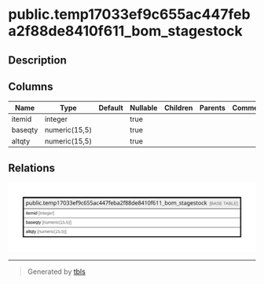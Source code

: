 # public.temp17033ef9c655ac447feba2f88de8410f611_bom_stagestock

## Description

## Columns

| Name | Type | Default | Nullable | Children | Parents | Comment |
| ---- | ---- | ------- | -------- | -------- | ------- | ------- |
| itemid | integer |  | true |  |  |  |
| baseqty | numeric(15,5) |  | true |  |  |  |
| altqty | numeric(15,5) |  | true |  |  |  |

## Relations

![er](public.temp17033ef9c655ac447feba2f88de8410f611_bom_stagestock.svg)

---

> Generated by [tbls](https://github.com/k1LoW/tbls)
